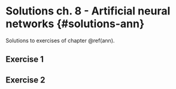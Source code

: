 # Solutions ch. 8 - Artificial neural networks {#solutions-ann}

Solutions to exercises of chapter \@ref(ann).

## Exercise 1

## Exercise 2

